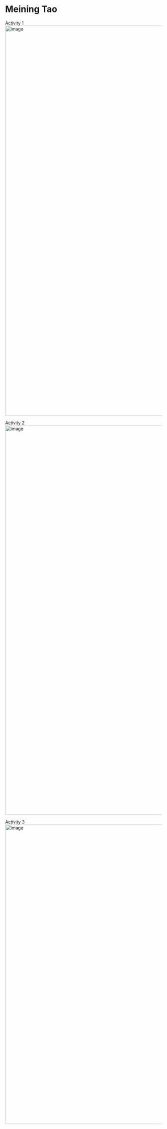 # Meining Tao
Activity 1
<img width="1251" alt="image" src="https://github.com/Meining89/ECE444-F2023-Assignment1/assets/97919828/d4f60964-c079-49df-b30f-17407bb9681e">

Activity 2
<img width="1249" alt="image" src="https://github.com/Meining89/ECE444-F2023-Assignment1/assets/97919828/562f5c32-16d9-471f-a176-01c724b64f42">

Activity 3
<img width="960" alt="image" src="https://github.com/Meining89/ECE444-F2023-Assignment1/assets/97919828/4148e386-3eff-48c6-99ae-3d6cf5615e65">
